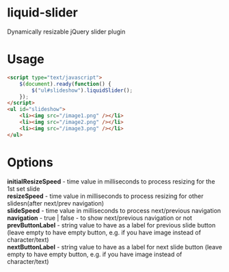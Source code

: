 liquid-slider
=============

Dynamically resizable jQuery slider plugin

Usage
=====
```html
<script type="text/javascript">
    $(document).ready(function() {
        $("ul#slideshow").liquidSlider();
    });
</script>
<ul id="slideshow">
    <li><img src="/image1.png" /></li>
    <li><img src="/image2.png" /></li>
    <li><img src="/image3.png" /></li>
</ul>
```

Options
=======

**initialResizeSpeed** - time value in milliseconds to process resizing for the 1st set slide  
**resizeSpeed** - time value in milliseconds to process resizing for other slidesn(after next/prev navigation)  
**slideSpeed** - time value in milliseconds to process next/previous navigation  
**navigation** - true | false - to show next/previous navigation or not  
**prevButtonLabel** - string value to have as a label for previous slide button (leave empty to have empty button, e.g. if you have image instead of character/text)  
**nextButtonLabel** - string value to have as a label for next slide button (leave empty to have empty button, e.g. if you have image instead of character/text)  

